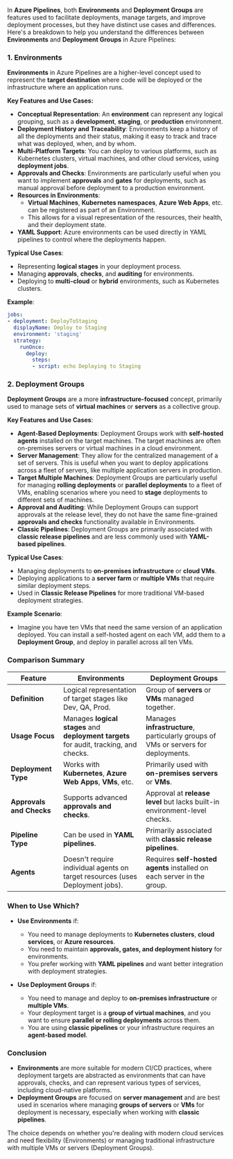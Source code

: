 In **Azure Pipelines**, both **Environments** and **Deployment Groups** are features used to facilitate deployments, manage targets, and improve deployment processes, but they have distinct use cases and differences. Here's a breakdown to help you understand the differences between **Environments** and **Deployment Groups** in Azure Pipelines:

### 1. Environments
**Environments** in Azure Pipelines are a higher-level concept used to represent the **target destination** where code will be deployed or the infrastructure where an application runs.

**Key Features and Use Cases:**
- **Conceptual Representation**: An **environment** can represent any logical grouping, such as a **development**, **staging**, or **production** environment.
- **Deployment History and Traceability**: Environments keep a history of all the deployments and their status, making it easy to track and trace what was deployed, when, and by whom.
- **Multi-Platform Targets**: You can deploy to various platforms, such as Kubernetes clusters, virtual machines, and other cloud services, using **deployment jobs**.
- **Approvals and Checks**: Environments are particularly useful when you want to implement **approvals** and **gates** for deployments, such as manual approval before deployment to a production environment.
- **Resources in Environments**:
  - **Virtual Machines**, **Kubernetes namespaces**, **Azure Web Apps**, etc. can be registered as part of an Environment.
  - This allows for a visual representation of the resources, their health, and their deployment state.
- **YAML Support**: Azure environments can be used directly in YAML pipelines to control where the deployments happen.

**Typical Use Cases**:
- Representing **logical stages** in your deployment process.
- Managing **approvals**, **checks**, and **auditing** for environments.
- Deploying to **multi-cloud** or **hybrid** environments, such as Kubernetes clusters.

**Example**:
```yaml
jobs:
- deployment: DeployToStaging
  displayName: Deploy to Staging
  environment: 'staging'
  strategy:
    runOnce:
      deploy:
        steps:
        - script: echo Deploying to Staging
```

### 2. Deployment Groups
**Deployment Groups** are a more **infrastructure-focused** concept, primarily used to manage sets of **virtual machines** or **servers** as a collective group.

**Key Features and Use Cases**:
- **Agent-Based Deployments**: Deployment Groups work with **self-hosted agents** installed on the target machines. The target machines are often on-premises servers or virtual machines in a cloud environment.
- **Server Management**: They allow for the centralized management of a set of servers. This is useful when you want to deploy applications across a fleet of servers, like multiple application servers in production.
- **Target Multiple Machines**: Deployment Groups are particularly useful for managing **rolling deployments** or **parallel deployments** to a fleet of VMs, enabling scenarios where you need to **stage** deployments to different sets of machines.
- **Approval and Auditing**: While Deployment Groups can support approvals at the release level, they do not have the same fine-grained **approvals and checks** functionality available in Environments.
- **Classic Pipelines**: Deployment Groups are primarily associated with **classic release pipelines** and are less commonly used with **YAML-based pipelines**.

**Typical Use Cases**:
- Managing deployments to **on-premises infrastructure** or **cloud VMs**.
- Deploying applications to a **server farm** or **multiple VMs** that require similar deployment steps.
- Used in **Classic Release Pipelines** for more traditional VM-based deployment strategies.

**Example Scenario**:
- Imagine you have ten VMs that need the same version of an application deployed. You can install a self-hosted agent on each VM, add them to a **Deployment Group**, and deploy in parallel across all ten VMs.

### Comparison Summary

| Feature               | **Environments**                                     | **Deployment Groups**                                   |
|-----------------------|------------------------------------------------------|---------------------------------------------------------|
| **Definition**        | Logical representation of target stages like Dev, QA, Prod. | Group of **servers** or **VMs** managed together.       |
| **Usage Focus**       | Manages **logical stages** and **deployment targets** for audit, tracking, and checks. | Manages **infrastructure**, particularly groups of VMs or servers for deployments. |
| **Deployment Type**   | Works with **Kubernetes**, **Azure Web Apps**, **VMs**, etc. | Primarily used with **on-premises servers** or **VMs**. |
| **Approvals and Checks** | Supports advanced **approvals and checks**.        | Approval at **release level** but lacks built-in environment-level checks. |
| **Pipeline Type**     | Can be used in **YAML pipelines**.                   | Primarily associated with **classic release pipelines**.|
| **Agents**            | Doesn't require individual agents on target resources (uses Deployment jobs). | Requires **self-hosted agents** installed on each server in the group. |

### When to Use Which?
- **Use Environments** if:
  - You need to manage deployments to **Kubernetes clusters**, **cloud services**, or **Azure resources**.
  - You need to maintain **approvals, gates, and deployment history** for environments.
  - You prefer working with **YAML pipelines** and want better integration with deployment strategies.

- **Use Deployment Groups** if:
  - You need to manage and deploy to **on-premises infrastructure** or **multiple VMs**.
  - Your deployment target is a **group of virtual machines**, and you want to ensure **parallel or rolling deployments** across them.
  - You are using **classic pipelines** or your infrastructure requires an **agent-based model**.

### Conclusion
- **Environments** are more suitable for modern CI/CD practices, where deployment targets are abstracted as environments that can have approvals, checks, and can represent various types of services, including cloud-native platforms.
- **Deployment Groups** are focused on **server management** and are best used in scenarios where managing **groups of servers** or **VMs** for deployment is necessary, especially when working with **classic pipelines**.

The choice depends on whether you're dealing with modern cloud services and need flexibility (Environments) or managing traditional infrastructure with multiple VMs or servers (Deployment Groups).